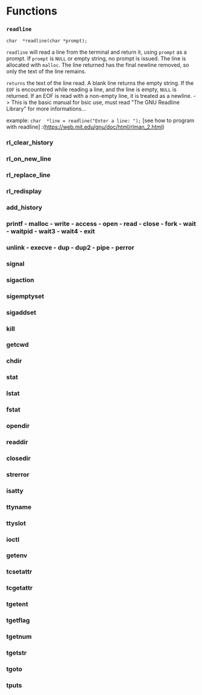 # Functions

### `readline` 
`char  *readline(char *prompt);`

`readline` will read a line from the terminal and return it, using `prompt` as a prompt.
If `prompt` is `NULL` or empty string, no prompt is issued. The line is allocated with `malloc`. 
The line returned has the final newline removed, so only the text of the line remains.

`returns` the text of the line read. A blank line returns the empty string. If the `EOF` is encountered while reading a line,
and the line is empty, `NULL` is returned. If an EOF is read with a non-empty line, it is treated as a newline.
-> This is the basic manual for bsic use, must read "The GNU Readline Library" for more informations...

example: `char  *line = readline("Enter a line: ");`
[see how to program with readline] :(https://web.mit.edu/gnu/doc/html/rlman_2.html)

### rl_clear_history

### rl_on_new_line

### rl_replace_line

### rl_redisplay

### add_history

### printf - malloc - write - access - open - read - close - fork - wait - waitpid - wait3 - wait4 - exit
### unlink - execve - dup - dup2 - pipe - perror

### signal

### sigaction

### sigemptyset
### sigaddset
### kill
### getcwd
### chdir
### stat
### lstat
### fstat
### opendir
### readdir 
### closedir
### strerror
### isatty
### ttyname
### ttyslot
### ioctl
### getenv
### tcsetattr
### tcgetattr
### tgetent
### tgetflag
### tgetnum
### tgetstr
### tgoto
### tputs
